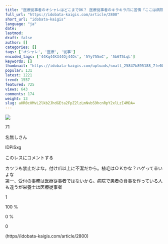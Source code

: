```yaml
---
title: "医療従事者のオシャレはどこまでOK？ 医療従事者のキラキラ爪に苦情「ここは病院です、オシャレは休日にして」"
full_url: "https://idobata-kaigis.com/article/2800"
short_url: "idobata-kaigis"
language: "ja"
date: 
lastmod: 
draft: false
author: []
categories: []
tags: ['オシャレ', '医療', '従事']
encoded_tags: ['44Kq44K344Oj44Os', '5Yy755mC', '5b6T5LqL']
keywords: []
thumbnail: "https://idobata-kaigis.com/uploads/small_25847b895188_7fe08f7727.jpg"
popular: 131
latest: 1221
trend: 1557
featured: 725
views: 643
comments: 174
weight: 13
slug: aHR0cHMvL2lkb2JhdGEta2FpZ2lzLmNvbS9hcnRpY2xlLzI4MDA=
---
```


![](https://idobata-kaigis.com/uploads/small_25847b895188_7fe08f7727.jpg)

<div><p class='text-pink-100 text-sm'><p class='mr-2'>71</p><p class='mr-2'>名無しさん</p><p class='hidden xlinline-block'>IDPiSxg</p></p><p class='flex items-center text-gray-400'><p class='text-xs mdtext-sm hovercursor-pointer'>このレスにコメントする</p></p><p class='px-2 lgpx-8'><p class='tracking-wide break-all text-blue-500 text-base lgtext-lg'>カツラも禁止だよな。付け爪以上に不潔だから。植毛はＯＫかな？ハゲって辛いよな<br>第一、受付の事務は医療従事者ではないから。病院で患者の食事を作っている人も違うが栄養士は医療従事者</p></p><p class='flex items-center mr-2 hovercursor-pointer'><p class='pl-1 text-sm mdtext-base'>1</p></p><p class=' w-full h-full bg-gray-200 absolute '></p><p class='text-white text-xs text-center'>100 %</p><p class='text-white text-xs text-center'>0 %</p><p class='flex items-center mr-2 hovercursor-pointer'><p class='pl-1 text-sm mdtext-base'>0</p></p></div>

(https//idobata-kaigis.com/article/2800)
